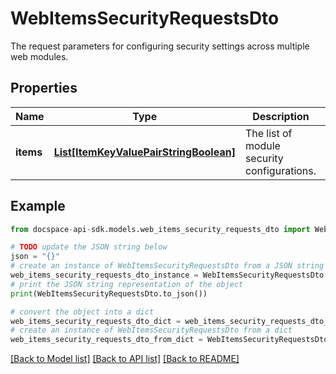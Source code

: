 # WebItemsSecurityRequestsDto
The request parameters for configuring security settings across multiple web modules.

## Properties

Name | Type | Description | Notes
------------ | ------------- | ------------- | -------------
**items** | [**List[ItemKeyValuePairStringBoolean]**](ItemKeyValuePairStringBoolean.md) | The list of module security configurations. | [optional] 

## Example

```python
from docspace-api-sdk.models.web_items_security_requests_dto import WebItemsSecurityRequestsDto

# TODO update the JSON string below
json = "{}"
# create an instance of WebItemsSecurityRequestsDto from a JSON string
web_items_security_requests_dto_instance = WebItemsSecurityRequestsDto.from_json(json)
# print the JSON string representation of the object
print(WebItemsSecurityRequestsDto.to_json())

# convert the object into a dict
web_items_security_requests_dto_dict = web_items_security_requests_dto_instance.to_dict()
# create an instance of WebItemsSecurityRequestsDto from a dict
web_items_security_requests_dto_from_dict = WebItemsSecurityRequestsDto.from_dict(web_items_security_requests_dto_dict)
```
[[Back to Model list]](../README.md#documentation-for-models) [[Back to API list]](../README.md#documentation-for-api-endpoints) [[Back to README]](../README.md)


